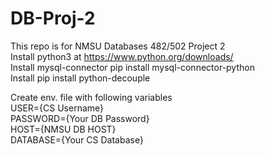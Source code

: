 # DB-Proj-2
This repo is for NMSU Databases 482/502 Project 2  
Install python3 at https://www.python.org/downloads/  
Install mysql-connector pip install mysql-connector-python  
Install pip install python-decouple  

Create env. file with following variables  
USER={CS Username}  
PASSWORD={Your DB Password}  
HOST={NMSU DB HOST}  
DATABASE={Your CS Database}  

